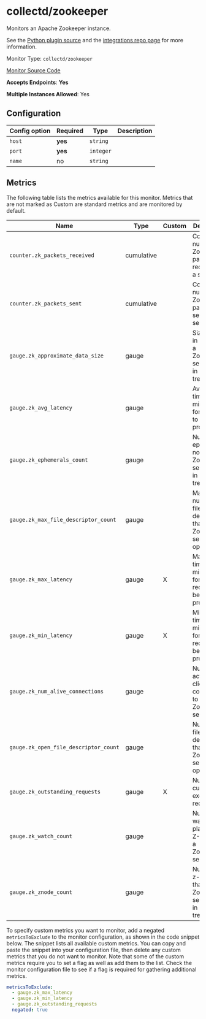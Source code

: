 <!--- GENERATED BY gomplate from scripts/docs/monitor-page.md.tmpl --->

# collectd/zookeeper

 Monitors an Apache Zookeeper instance.

See the [Python plugin
source](https://github.com/signalfx/collectd-zookeeper) and the
[integrations repo
page](https://github.com/signalfx/integrations/tree/master/collectd-zookeeper)
for more information.


Monitor Type: `collectd/zookeeper`

[Monitor Source Code](https://github.com/signalfx/signalfx-agent/tree/master/internal/monitors/collectd/zookeeper)

**Accepts Endpoints**: **Yes**

**Multiple Instances Allowed**: Yes

## Configuration

| Config option | Required | Type | Description |
| --- | --- | --- | --- |
| `host` | **yes** | `string` |  |
| `port` | **yes** | `integer` |  |
| `name` | no | `string` |  |




## Metrics

The following table lists the metrics available for this monitor. Metrics that are not marked as Custom are standard metrics and are monitored by default.

| Name | Type | Custom | Description |
| ---  | ---  | ---    | ---         |
| `counter.zk_packets_received` | cumulative |  | Count of the number of ZooKeeper packets received by a server |
| `counter.zk_packets_sent` | cumulative |  | Count of the number of ZooKeeper packets sent from a server |
| `gauge.zk_approximate_data_size` | gauge |  | Size of data in bytes that a ZooKeeper server has in its data tree |
| `gauge.zk_avg_latency` | gauge |  | Average time in milliseconds for requests to be processed |
| `gauge.zk_ephemerals_count` | gauge |  | Number of ephemeral nodes that a ZooKeeper server has in its data tree |
| `gauge.zk_max_file_descriptor_count` | gauge |  | Maximum number of file descriptors that a ZooKeeper server can open |
| `gauge.zk_max_latency` | gauge | X | Maximum time in milliseconds for a request to be processed |
| `gauge.zk_min_latency` | gauge | X | Minimum time in milliseconds for a request to be processed |
| `gauge.zk_num_alive_connections` | gauge |  | Number of active clients connected to a ZooKeeper server |
| `gauge.zk_open_file_descriptor_count` | gauge |  | Number of file descriptors that a ZooKeeper server has open |
| `gauge.zk_outstanding_requests` | gauge | X | Number of currently executing requests |
| `gauge.zk_watch_count` | gauge |  | Number of watches placed on Z-Nodes on a ZooKeeper server |
| `gauge.zk_znode_count` | gauge |  | Number of z-nodes that a ZooKeeper server has in its data tree |

To specify custom metrics you want to monitor, add a negated `metricsToExclude` to the monitor configuration, as shown in the code snippet below. The snippet lists all available custom metrics. You can copy and paste the snippet into your configuration file, then delete any custom metrics that you do not want to monitor. 
Note that some of the custom metrics require you to set a flag as well as add them to the list. Check the monitor configuration file to see if a flag is required for gathering additional metrics.
```yaml 
metricsToExclude:
  - gauge.zk_max_latency
  - gauge.zk_min_latency
  - gauge.zk_outstanding_requests
  negated: true
```





